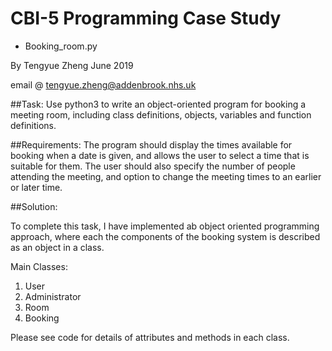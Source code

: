 # CBI-5 Programming Case Study
 - Booking_room.py
 
By Tengyue Zheng
June 2019

email @ tengyue.zheng@addenbrook.nhs.uk

##Task:
Use python3 to write an object-oriented program for booking a meeting room, including class definitions, objects, variables and function definitions.

##Requirements:
The program should display the times available for booking when a date is given, and allows the user to select a time that is suitable for them. The user should also specify the number of people attending the meeting, and option to change the meeting times to an earlier or later time. 

##Solution:

To complete this task, I have implemented ab object oriented programming approach, where each the components of the booking system is described as an object in a class.

Main Classes:
1.	User
2.	Administrator
3.	Room
4.	Booking

Please see code for details of attributes and methods in each class.

